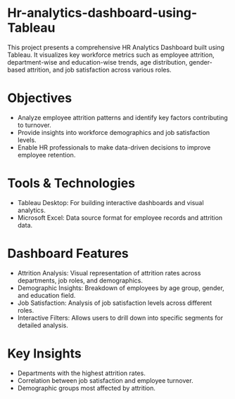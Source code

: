 # Hr-analytics-dashboard-using-Tableau 
This project presents a comprehensive HR Analytics Dashboard built using Tableau. It visualizes key workforce metrics such as employee attrition, department-wise and education-wise trends, age distribution, gender-based attrition, and job satisfaction across various roles. 

# Objectives  
- Analyze employee attrition patterns and identify key factors contributing to turnover.
- Provide insights into workforce demographics and job satisfaction levels.
- Enable HR professionals to make data-driven decisions to improve employee retention.
 
# Tools & Technologies
- Tableau Desktop: For building interactive dashboards and visual analytics.
- Microsoft Excel: Data source format for employee records and attrition data.
  
# Dashboard Features   
- Attrition Analysis: Visual representation of attrition rates across departments, job roles, and demographics.
- Demographic Insights: Breakdown of employees by age group, gender, and education field.
- Job Satisfaction: Analysis of job satisfaction levels across different roles.
- Interactive Filters: Allows users to drill down into specific segments for detailed analysis.

# Key Insights 
- Departments with the highest attrition rates.
- Correlation between job satisfaction and employee turnover.
- Demographic groups most affected by attrition.
